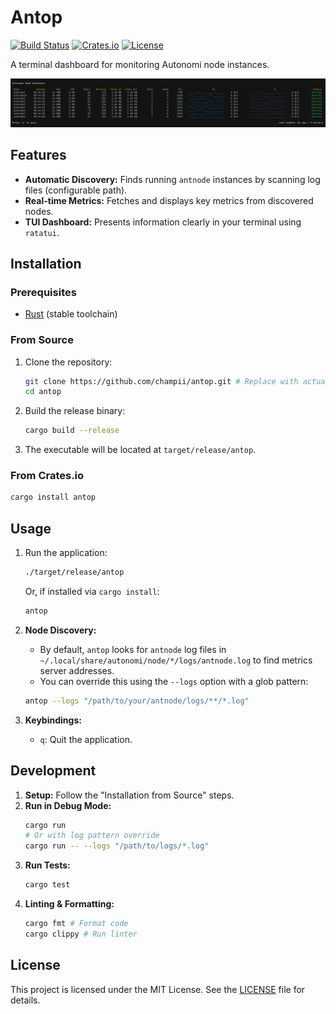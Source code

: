 # Antop

<!-- Badges placeholder -->
[![Build Status](https://img.shields.io/github/actions/workflow/status/champii/antop/rust.yml?branch=master)](https://github.com/champii/antop/actions)
[![Crates.io](https://img.shields.io/crates/v/antop.svg)](https://crates.io/crates/antop)
[![License](https://img.shields.io/crates/l/antop.svg)](https://opensource.org/licenses/MIT) <!-- Or Apache-2.0 -->

A terminal dashboard for monitoring Autonomi node instances.

<!-- i want a img here -->
![Screenshot](./media/screenshot.png)


## Features

*   **Automatic Discovery:** Finds running `antnode` instances by scanning log files (configurable path).
*   **Real-time Metrics:** Fetches and displays key metrics from discovered nodes.
*   **TUI Dashboard:** Presents information clearly in your terminal using `ratatui`.

## Installation

### Prerequisites

*   [Rust](https://www.rust-lang.org/tools/install) (stable toolchain)

### From Source

1.  Clone the repository:
    ```bash
    git clone https://github.com/champii/antop.git # Replace with actual URL later
    cd antop
    ```
2.  Build the release binary:
    ```bash
    cargo build --release
    ```
3.  The executable will be located at `target/release/antop`.

### From Crates.io 

```bash
cargo install antop
```

## Usage

1.  Run the application:
    ```bash
    ./target/release/antop
    ```
    Or, if installed via `cargo install`:
    ```bash
    antop
    ```

2.  **Node Discovery:**
    *   By default, `antop` looks for `antnode` log files in `~/.local/share/autonomi/node/*/logs/antnode.log` to find metrics server addresses.
    *   You can override this using the `--logs` option with a glob pattern:
      ```bash
      antop --logs "/path/to/your/antnode/logs/**/*.log"
      ```

3.  **Keybindings:**
    *   `q`: Quit the application.


## Development

1.  **Setup:** Follow the "Installation from Source" steps.
2.  **Run in Debug Mode:**
    ```bash
    cargo run
    # Or with log pattern override
    cargo run -- --logs "/path/to/logs/*.log"
    ```
3.  **Run Tests:**
    ```bash
    cargo test
    ```
4.  **Linting & Formatting:**
    ```bash
    cargo fmt # Format code
    cargo clippy # Run linter
    ```

## License

This project is licensed under the MIT License. See the [LICENSE](LICENSE) file for details.
